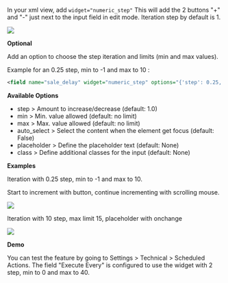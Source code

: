 In your xml view, add `widget="numeric_step"` This will add the 2
buttons "+" and "-" just next to the input field in edit mode. Iteration
step by default is 1.

![](../static/description/add_two_buttons.png)

**Optional**

Add an option to choose the step iteration and limits (min and max
values).

Example for an 0.25 step, min to -1 and max to 10 :

``` xml
<field name="sale_delay" widget="numeric_step" options="{'step': 0.25, 'min': -1, 'max': 10}" /> days
```

**Available Options**

- step \> Amount to increase/decrease (default: 1.0)
- min \> Min. value allowed (default: no limit)
- max \> Max. value allowed (default: no limit)
- auto_select \> Select the content when the element get focus (default:
  False)
- placeholder \> Define the placeholder text (default: None)
- class \> Define additional classes for the input (default: None)

**Examples**

Iteration with 0.25 step, min to -1 and max to 10.

Start to increment with button, continue incrementing with scrolling
mouse.

![](../static/description/step0,25andlimits.gif)

Iteration with 10 step, max limit 15, placeholder with onchange

![](../static/description/step10_limit15_placeholder117_with_onchange.gif)

**Demo**

You can test the feature by going to Settings > Technical > Scheduled Actions. The 
field "Execute Every" is configured to use the widget with 2 step, min to 0 and max 
to 40.